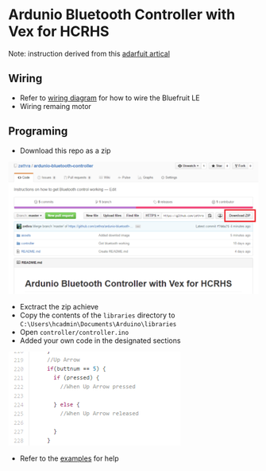 # Ardunio Bluetooth Controller with Vex for HCRHS

Note: instruction derived from this [adarfuit artical](https://learn.adafruit.com/introducing-the-adafruit-bluefruit-le-uart-friend/)

## Wiring

 - Refer to [wiring diagram][wiring] for how to wire the Bluefruit LE
 - Wiring remaing motor 
 
[wiring]: https://learn.adafruit.com/introducing-the-adafruit-bluefruit-le-uart-friend/wiring

## Programing

 - Download this repo as a zip

![Dowload](/assets/download.png)

 - Exctract the zip achieve
 - Copy the contents of the `libraries` directory to `C:\Users\hcadmin\Documents\Arduino\libraries`
 - Open `controller/controller.ino`
 - Added your own code in the designated sections

![Code](/assets/code.png)

 - Refer to the [examples](https://github.com/zethra/ardunio-bluetooth-controller/tree/master/examples/) for help
